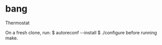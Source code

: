 # bang
Thermostat

On a fresh clone, run:
    $ autoreconf --install
    $ ./configure
before running make.
